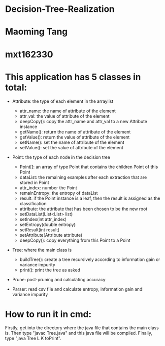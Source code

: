 # Decision-Tree-Realization
# Maoming Tang
# mxt162330

# This application has 5 classes in total:

- Attribute: the type of each element in the arraylist
  - attr_name: the name of attribute of the element
  - attr_val: the value of attribute of the element
  - deepCopy(): copy the attr_name and attr_val to a new Attribute instance
  - getName(): return the name of attribute of the element
  - getValue(): return the value of attribute of the element
  - setName(): set the name of attribute of the element
  - setValue(): set the value of attribute of the element

- Point: the type of each node in the decision tree
  - Point[]: an array of type Point that contains the children Point of this Point
  - dataList: the remaining examples after each extraction that are stored in Point 
  - attr_index: number the Point
  - remainEntropy: the entropy of dataList
  - result: if the Point instance is a leaf, then the result is assigned as the classification
  - attribute: the attribute that has been chosen to be the new root
  - setDataList(List<List<Attribute>> list)
  - setIndex(int attr_index)
  - setEntropy(double entropy)
  - setResult(int result)
  - setAttribute(Attribute attribute)
  - deepCopy(): copy everything from this Point to a Point

- Tree: where the main class is
  - buildTree(): create a tree recursively according to information gain or variance impurity
  - print(): print the tree as asked

- Prune: post-pruning and calculating accuracy

- Parser: read csv file and calculate entropy, information gain and variance impurity

# How to run it in cmd:
Firstly, get into the directory where the java file that contains the main class is. Then type "javac Tree.java" and this java file will be compiled. Finally, type "java Tree L K <source> <source> <source> toPrint".
